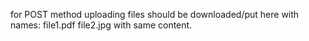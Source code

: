 for POST method uploading files should be downloaded/put here with names:
file1.pdf
file2.jpg
with same content.